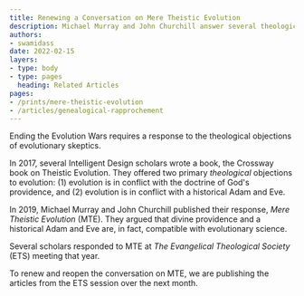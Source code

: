 ```yaml
---
title: Renewing a Conversation on Mere Theistic Evolution
description: Michael Murray and John Churchill answer several theological objections to evolution, offering a better way.
authors:
- swamidass
date: 2022-02-15
layers:
- type: body
- type: pages
  heading: Related Articles
pages:
- /prints/mere-theistic-evolution
- /articles/genealogical-rapprochement
---
```


Ending the Evolution Wars requires a response to the theological objections of evolutionary skeptics. 

In 2017, several Intelligent Design scholars  wrote a book, the Crossway book on Theistic Evolution. They offered  two primary *theological* objections to evolution: (1) evolution is in conflict with the doctrine of God's providence, and (2) evolution is in conflict with a historical Adam and Eve.

In 2019, Michael Murray and John Churchill published their response, *Mere Theistic Evolution* (MTE). They argued that divine providence and a historical Adam and Eve are, in fact, compatible with evolutionary science.

Several scholars responded to MTE at *The Evangelical Theological Society* (ETS) meeting that year.

To renew and reopen the conversation on MTE, we are publishing the articles from the ETS session over the next month.

